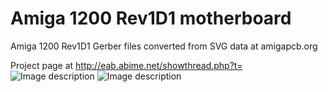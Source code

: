# Amiga 1200 Rev1D1 motherboard
Amiga 1200 Rev1D1 Gerber files converted from SVG data at amigapcb.org

Project page at http://eab.abime.net/showthread.php?t=
![Image description](https://i.postimg.cc/Qx24w5wj/A1200-Rev1-D1-top.png)
![Image description](https://i.postimg.cc/s2R9gYCK/A1200-Rev1-D1-bottom.png)
